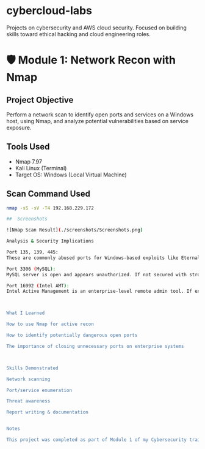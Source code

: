 # cybercloud-labs
Projects on cybersecurity and AWS cloud security. Focused on building skills toward ethical hacking and cloud engineering roles.
# 🛡 Module 1: Network Recon with Nmap

## Project Objective
Perform a network scan to identify open ports and services on a Windows host, using Nmap, and analyze potential vulnerabilities based on service exposure.

## Tools Used
- Nmap 7.97
- Kali Linux (Terminal)
- Target OS: Windows (Local Virtual Machine)

## Scan Command Used
```bash
nmap -sS -sV -T4 192.168.229.172

##  Screenshots

![Nmap Scan Result](./screenshots/Screenshots.png)

Analysis & Security Implications

Port 135, 139, 445:
These are commonly abused ports for Windows-based exploits like EternalBlue or SMB relay attacks. They should not be publicly exposed.

Port 3306 (MySQL):
MySQL server is open and appears unauthorized. If not secured with strong authentication and firewall rules, it’s vulnerable to data theft or brute-force.

Port 16992 (Intel AMT):
Intel Active Management is an enterprise-level remote admin tool. If exposed externally, it's a severe risk — attackers can gain deep system access.



What I Learned

How to use Nmap for active recon

How to identify potentially dangerous open ports

The importance of closing unnecessary ports on enterprise systems



Skills Demonstrated

Network scanning

Port/service enumeration

Threat awareness

Report writing & documentation


Notes

This project was completed as part of Module 1 of my Cybersecurity training. Real scans were done in a safe lab VM environment.
